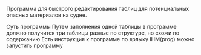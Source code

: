 Программа для быстрого редактирования таблиц для потенциальных  опасных материалов на судне.

Суть программы
Путем заполнения одной таблицы в программе должно получится три таблицы разные по структуре, но схожи по содержанию
Есть инструкция к программе
по ярлыку IHM(prog) можно запустить программу
